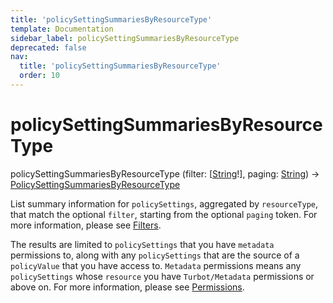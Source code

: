 ```yaml
---
title: 'policySettingSummariesByResourceType'
template: Documentation
sidebar_label: policySettingSummariesByResourceType
deprecated: false
nav:
  title: 'policySettingSummariesByResourceType'
  order: 10
---
```


# policySettingSummariesByResourceType

<div className="pb-4 font-roboto-slab text-lg"><span className="font-bold">policySettingSummariesByResourceType</span> <span style={{'fontWeight':400,'fontSize':'0.85em'}}>(filter: [<a href="/guardrails/docs/reference/graphql/scalar/String">String</a>!], paging: <a href="/guardrails/docs/reference/graphql/scalar/String">String</a>) &rarr; <a href="/guardrails/docs/reference/graphql/object/PolicySettingSummariesByResourceType">PolicySettingSummariesByResourceType</a></span>
</div>



List summary information for `policySettings`, aggregated by `resourceType`, that match the optional `filter`, starting from the optional `paging` token. For more information, please see [Filters](https://turbot.com/guardrails/docs/reference/filter).

The results are limited to `policySettings` that you have `metadata` permissions to, along with any `policySettings` that are the source of a `policyValue` that you have access to. `Metadata` permissions means any `policySettings` whose `resource` you have `Turbot/Metadata` permissions or above on. For more information, please see [Permissions](https://turbot.com/guardrails/docs/concepts/iam/permissions).
